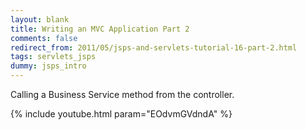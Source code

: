 ```yaml
---           
layout: blank
title: Writing an MVC Application Part 2
comments: false
redirect_from: 2011/05/jsps-and-servlets-tutorial-16-part-2.html
tags: servlets_jsps
dummy: jsps_intro
---
```


Calling a Business Service method from the controller.

{% include youtube.html param="EOdvmGVdndA" %}